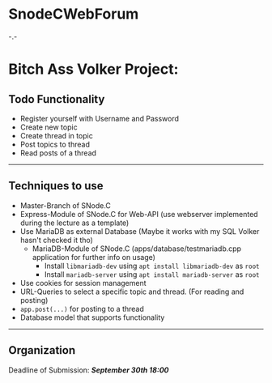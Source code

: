 # SnodeCWebForum
-.-

# Bitch Ass Volker Project:

## Todo Functionality
- Register yourself with Username and Password
- Create new topic
- Create thread in topic
- Post topics to thread
- Read posts of a thread

---

## Techniques to use

- Master-Branch of SNode.C
- Express-Module of SNode.C for Web-API (use webserver implemented during the lecture as a template)
- Use MariaDB as external Database (Maybe it works with my SQL Volker hasn't checked it tho)
    - MariaDB-Module of SNode.C (apps/database/testmariadb.cpp application for further info on usage)
        - Install `libmariadb-dev` using `apt install libmariadb-dev` as `root`
        - Install `mariadb-server` using `apt install mariadb-server` as `root`
- Use cookies for session management
- URL-Queries to select a specific topic and thread. (For reading and posting)
- `app.post(...)` for posting to a thread
- Database model that supports functionality

---

## Organization

Deadline of Submission: ***September 30th 18:00***
